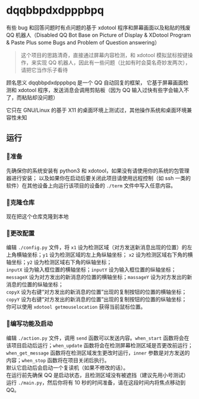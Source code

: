 # dqqbbpdxdpppbpq
 有些 bug 和回答问题时有点问题的基于 xdotool 程序和屏幕画面以及粘贴的残废 QQ 机器人（Disabled QQ Bot Base on Picture of Display & XDotool Program & Paste Plus some Bugs and Problem of Question answering）

> 这个项目的思路清奇，直接通过屏幕内容检测，和 xdotool 模拟鼠标按键操作，来实现 QQ 机器人，因此有一些问题（比如有时会莫名奇妙发两次），请把它当作乐子看待

顾名思义 dqqbbpdxdpppbpq 是一个 QQ 自动回复的框架，
它基于屏幕画面检测和 xdotool 程序，发送消息会调用剪贴板（因为 QQ 输入过快有些字会输入不了，而粘贴却没问题）  

它只在 GNU/Linux 的基于 X11 的桌面环境上测试过，其他操作系统和桌面环境兼容性未知

## 运行
### 🥚准备
先确保你的系统安装有 python3 和 xdotool，如果没有请使用你的系统的包管理器进行安装；
以及如果你在启动后要关闭此项目请使用远程控制（如 ssh 一类的软件）在其他设备上向运行该项目的设备的 `./term` 文件中写入任意内容。

### 🐣克隆仓库
现在把这个仓库克隆到本地

### 🐤更改配置
编辑 `./config.py` 文件，将 `x1` 设为检测区域（对方发送新消息出现的位置）的左上角横轴坐标；`y1` 设为检测区域的左上角纵轴坐标；
`x2` 设为检测区域右下角的横轴坐标；`y2` 设为检测区域右下角的纵轴坐标；  
`inputX` 设为输入框位置的横轴坐标；`inputY` 设为输入框位置的纵轴坐标；  
`messageX` 设为对方发出的新消息的位置的横轴坐标；`massageY` 设为对方发出的新消息的位置的纵轴坐标；  
`copyX` 设为右键“对方发出的新消息的位置”出现的复制按钮的位置的横轴坐标；`copyY` 设为右键“对方发出的新消息的位置”出现的复制按钮的位置的纵轴坐标；  
你可以使用 `xdotool getmouselocation` 获得当前鼠标位置。

### 🐔编写功能及启动
编辑 `./action.py` 文件，调用 `send` 函数可以发送内容。`when_start` 函数将会在该项目启动后运行；`when_update` 函数将会在检测屏幕检测区域是否更改前运行；`when_get_message` 函数将在检测区域发生更改时运行，`inner` 参数是对方发送的内容；`when_stop` 函数将在项目关闭后执行。  
默认它启动后会启动一个复读机（如果不修改的话）。  
在运行前先确保 QQ 是启动状态，且检测区域没有被遮挡（建议先用小号测试）  
运行 `./main.py`，然后你将有 10 秒的时间准备，请在这段时间内将焦点移动到 QQ。

